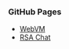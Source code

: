 ### GitHub Pages
- [WebVM](https://kenchou2006.github.io/webvm)
- [RSA Chat](https://kenchou2006.github.io/rsa-chat)